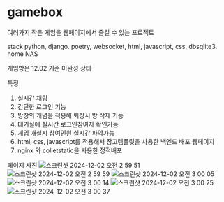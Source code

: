# gamebox
여러가지 작은 게임을 웹페이지에서 즐길 수 있는 프로젝트

stack
python, django. poetry, websocket, html, javascript, css, dbsqlite3, home NAS

게임방은 12.02 기준 미완성 상태


특징 
1. 실시간 채팅
2. 간단한 로그인 기능
3. 방장의 개념을 적용해 퇴장시 방 삭제 기능
4. 대기실에 실시간 로그인참여자 확인가능
5. 게임 개설시 참여인원 실시간 파악가능
6. html, css, javascript를 적용해서 장고템플릿을 사용한 백엔드 배포 웹페이지
7. nginx 와 colletstatic을 사용한 정적배포

페이지 사진
![스크린샷 2024-12-02 오전 2 59 51](https://github.com/user-attachments/assets/52bbfe58-ed1d-44a7-98e0-ed76d4d705a5)
![스크린샷 2024-12-02 오전 2 59 59](https://github.com/user-attachments/assets/b9e9bb3e-b0bc-452e-b5aa-2d314adffa68)
![스크린샷 2024-12-02 오전 3 00 05](https://github.com/user-attachments/assets/fefe7269-f162-4b56-b0d0-1698f06afe73)
![스크린샷 2024-12-02 오전 3 00 14](https://github.com/user-attachments/assets/ec5c4fe2-ef10-4cff-8537-c6c3abb81cde)
![스크린샷 2024-12-02 오전 3 00 25](https://github.com/user-attachments/assets/f133c901-97a0-4f98-bba6-f8f5db0d9372)
![스크린샷 2024-12-02 오전 3 00 37](https://github.com/user-attachments/assets/59ddcf05-8cc2-490d-8a1d-e5695467cc9d)

